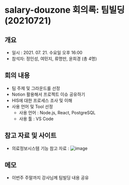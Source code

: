 # salary-douzone 회의록: 팀빌딩 (20210721)

## 개요
- 일시 : 2021. 07. 21. 수요일 오후 16:00
- 참석자: 정인성, 여민지, 류명만, 윤희경 (총 4명)

## 회의 내용
- 팀 주제 및 그라운드룰 선정
- Notion 활용해서 프로젝트 이슈 공유하기
- HIS에 대한 프로세스 조사 및 이해
- 사용 언어 및 Tool 선정
  * 사용 언어 : Node.js, React, PostgreSQL
  * 사용 툴   : VS Code

## 참고 자료 및 사이트
- 의료정보시스템 기능 참고 자료 : ![image](https://user-images.githubusercontent.com/46592018/126952261-453018db-404b-4eed-a437-015eb64187bc.png)

## 메모
- 이번주 주말까지 강사님께 팀빌딩 내용 공유

